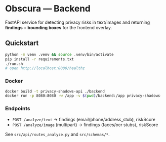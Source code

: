 <!--
Copyright 2025 Obscura
Licensed under the Apache License, Version 2.0 (the "License");
you may not use this file except in compliance with the License.
You may obtain a copy of the License at http://www.apache.org/licenses/LICENSE-2.0
Unless required by applicable law or agreed to in writing, software distributed under the License is distributed on an "AS IS" BASIS,
WITHOUT WARRANTIES OR CONDITIONS OF ANY KIND, either express or implied.
See the License for the specific language governing permissions and limitations under the License.
-->
# Obscura — Backend

FastAPI service for detecting privacy risks in text/images and returning **findings + bounding boxes** for the frontend overlay.

## Quickstart

```bash
python -m venv .venv && source .venv/bin/activate
pip install -r requirements.txt
./run.sh
# open http://localhost:8080/healthz
```

### Docker

```bash
docker build -t privacy-shadows-api ./backend
docker run -p 8080:8080 -w /app -v $(pwd)/backend:/app privacy-shadows-api
```

### Endpoints

- `POST /analyze/text` → findings (email/phone/address_stub), riskScore  
- `POST /analyze/image` (multipart) → findings (faces/ocr stubs), riskScore

See `src/api/routes_analyze.py` and `src/schemas/*`.
